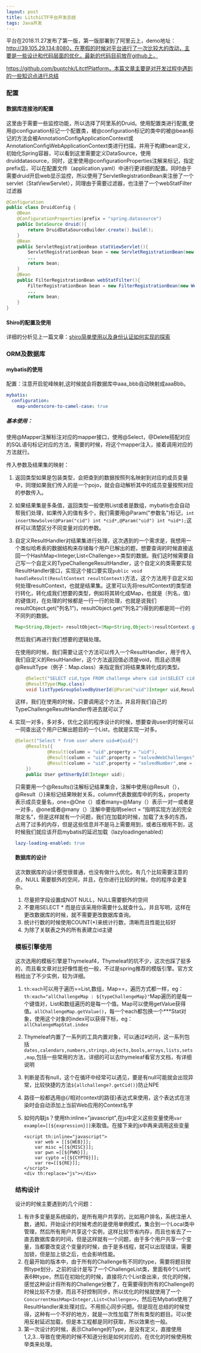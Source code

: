 ```yaml
---
layout: post
title: LitchiCTF平台开发总结
tags: Java开发
---
```


平台在2018.11.27发布了第一版，第一版部署到了阿里云上，demo地址：http://39.105.29.134:8080，在寒假的时候对平台进行了一次比较大的改动，主要是一些设计和代码层面的优化，最新的代码目前放在github上，

https://github.com/buptchk/LitctfPlatform，本篇文章主要是对开发过程中遇到的一些知识点进行总结

### 配置

#### 数据库连接池的配置

这里由于需要一些监控功能，所以选择了阿里系的Druid。使用配置类进行配置,使用@configuration标记一个配置类，被@configuration标记的类中的被@bean标记的方法会被AnnotationConfigApplicationContext或AnnotationConfigWebApplicationContext类进行扫描，并用于构建bean定义，初始化Spring容器，可以看到这里需要定义DataSource，使用druiddatasource，同时，这里使用@configurationProperties注解来标记，指定prefix后，可以在配置文件（application.yaml）中进行更详细的配置。同时由于需要druid开启web显示监控，所以使用了ServletRegistrationBean来注册了一个servlet（StatViewServlet），同理由于需要过滤器，也注册了一个webStatFilter过滤器

```java
@Configuration
public class DruidConfig {
    @Bean
    @ConfigurationProperties(prefix = "spring.datasource")
    public DataSource druid(){
        return DruidDataSourceBuilder.create().build();
    }
    @Bean
    public ServletRegistrationBean statViewServlet(){
        ServletRegistrationBean bean = new ServletRegistrationBean(new StatViewServlet(), "/druid/*");
        ...
        return bean;
    }
    @Bean
    public FilterRegistrationBean webStatFilter(){
        FilterRegistrationBean bean = new FilterRegistrationBean(new WebStatFilter());
        ...
        return bean;
    }
}
```

#### Shiro的配置及使用

详细的分析见上一篇文章：[shiro简单使用以及身份认证如何实现的探索 ](http://litch1.club/blog/2019/02/19/shiro/)

### ORM及数据库

#### mybatis的使用

配置：注意开启驼峰映射,这时候就会将数据库中aaa_bbb自动映射成aaaBbb。

```yaml
mybatis:
  configuration:
    map-underscore-to-camel-case: true
```

##### 基本使用：

使用@Mapper注解标注对应的mapper接口，使用@Select，@Delete搭配对应的SQL语句标记对应的方法，需要的时候，将这个mapper注入，接着调用对应的方法就行。

传入参数及结果集的映射：

1. 返回类型如果是包装类型，会把查到的数据按照列名映射到对应的成员变量中，同理如果我们传入的是一个pojo，就会自动解析其中的成员变量按照对应的参数传入。

2. 如果结果集是多条值，返回类型一般使用List或者是数组，mybatis也会自动帮我们处理，如果传入的值有多个，我们需要用@Param("参数名")标记，`int insertNewSolve(@Param("cid") int *cid*,@Param("uid") int *uid*);`这样可以清楚区分不同变量对应的参数。

3. 自定义ResultHandler对结果集进行处理，这次遇到的一个需求是，我想用一个类似哈希表的数据结构来存储每个用户已解出的题，想要查询的时候直接返回一个HashMap\<Integer,List<Challenge\>>类型的数据。我们这时候需要自己写一个自定义的TypeChallengeResultHandler，这个自定义的类需要实现ResultHandler接口，实现这个接口要实现`public void handleResult(ResultContext resultContext)`方法，这个方法用于自定义如何处理resultContext，也就是结果集。这里可以先将resultContext的类型进行转化，转化成我们想要的类型，例如将其转化成Map，也就是（列名，值）的键值对，在处理的时候都是一行一行的处理，也就是说我们resultObject.get("列名1")，resultObject.get("列名2")得到的都是同一行的不同列的数据。

   ```java
   Map<String,Object> resultObject=(Map<String,Object>)resultContext.getResultObject();
   ```

   然后我们再进行我们想要的逻辑处理。

   在使用的时候，我们需要让这个方法可以传入一个ResultHandler，用于传入我们自定义的ResultHandler，这个方法返回值必须是void，而且必须用@ResultType（例子：Map.class）来指定我们将结果集转化成的类型。

   ```java
       @Select("SELECT cid,type FROM challenge where cid in(SELECT cid FROM solve where uid=#{uid})")
       @ResultType(Map.class)
       void listTypeGroupSolvedByUserId(@Param("uid")Integer uid,ResultHandler resultHandler);
   ```

   这样，我们在使用的时候，只要调用这个方法，并且将我们自己的TypeChallengeResultHandler传进去就可以了

4. 实现一对多，多对多，优化之前的程序设计的时候，想要查询user的时候可以一同查出这个用户已解出题目的一个List，也就是实现一对多。

   ```java
   @Select("Select * from user where uid=#{uid}")
       @Results({
               @Result(column = "uid",property = "uid"),
               @Result(column = "uid",property = "solvedWebChallenges",many = @Many(select = "com.litchi.litchi_ctf.mapper.Solvemapper.SelectWebSolvedByUser")),
               @Result(column = "uid",property = "solvedNumber",one = @One(select = "com.litchi.litchi_ctf.mapper.Solvemapper.SelectCountSolvedByUser"))
       })
       public User getUserById(Integer uid);
   ```

   只需要用一个@Results()注解标记结果集合，注解中使用{@Result（），@Result（）}来标记结果映射关系，column代表数据库中的列名，property表示成员变量名，one=@One（）或者many=@Many（）表示一对一或者是一对多，@one或者@many（）注解中要指明select = “指明实现方法的完全限定名”，但是这样就有一个问题，我们在加载的时候，加载了太多的东西，占用了过多的内存，但是这些信息并不是马上需要用到，或者压根用不到，这时候我们就应该开启mybatis的延迟加载（lazyloadingenabled）

   ```yaml
   lazy-loading-enabled: true
   ```

   #### 数据库的设计

   这次数据库的设计感觉很普通，也没有做什么优化。有几个比较需要注意的点，NULL 需要额外的空间，并且，在你进行比较的时候，你的程序会更复杂。

   1. 尽量把字段设置成NOT NULL，NULL需要额外的空间
   2. 不要用SELECT * 而是应该采用你需要什么就查什么，并且写明，这样在更改数据库的时候，就不需要更改数据库查询。
   3. 统计行数的时候使用COUNT(*)来统计行数，清晰而且性能比较好
   4. 为除了关联表之外的所有表建立id主键

   ### 模板引擎使用

   这次选用的模板引擎是Thymeleaf4，Thymeleaf的坑不少，这次也踩了挺多的，而且看文章对比好像性能也一般，不过是spring推荐的模版引擎。官方文档给出了不少实例，较为详细。

   1. `th:each`可以用于遍历==List,数组，Map==，遍历方式都一样，eg：`th:each="allChallengeMap : ${typeChallengeMap}"`Map遍历的是每一个键值对，List和数组遍历的是每一个值。Map可以使用getValue获得值。`allChallengeMap.getValue()`，每一个each都包换一个***Stat对象，使用这个对象的index可以获得下标，eg：`allChalengeMapStat.index`

   2. Thymeleaf内置了一系列的工具内置对象，可以通过#访问，这一系列包括`dates,calendars,numbers,strings,objects,bools,arrays,lists,sets,map`,包括一些常用的方法，详细的可以去thymeleaf看官方文档，有详细说明

   3. 判断是否有null，这个在循环中经常可以遇见，要是有null可能就会出现异常，比较快捷的方法`${allchallenge?.getCid()}`防止NPE

   4. 路径一般都选用@{/相对context的路径}表达式来使用，这个表达式在渲染时会自动添加上当前Web应用的Context名字

   5. 如何内联js？使用th:inline="javascript",在js中定义这些变量使用`var example=[[${expression}]]`来取值。在接下来的js中再来调用这些变量

      ```
      <script th:inline="javascript">
          var web = [[${WEB}]];
          var misc =[[${MISC}]];
          var pwn =[[${PWN}]];
          var cypto =[[${CYPTO}]];
          var re=[[${RE}]];
      </script>
      <div th:replace="js"></div>
      ```

   ### 结构设计

   设计的时候主要遇到的几个问题：

   1. 有许多变量是系统级的，是所有用户共享的，比如用户排名，系统注册人数，通知，开始设计的时候考虑的是使用单例模式，集合到一个Local类中管理，然后所有用户共享这个实例，这样比较节省内存，而且也省去了一直去数据库查的时间，但是这样就有一个问题，由于多个用户共享一个变量，当都要改变这个变量的时候，由于是多线程，就可以出现错误，需要加锁，但是加上锁之后，也会影响性能。
   2. 在最开始的版本中，由于所有的Challenge有不同的type，需要将题目按照type划分，之前的设计是写了一个ChallengeList类，里面有6个List代表6种type，然后在初始化的时候，直接将六个List查出来，优化的时候，感觉这种设计将所有的Challenge分散了，在需要得到所有的Challenge的时候比较不方便，而且不好控制同步，所以优化的时候就使用了一个`ConcurrentHashMap<Integer,List<Challenge>>`，然后在Mybatis使用了ResultHandler来处理对应。不用担心同步问题。但是现在总结的时候觉得，这种有一个不好的地方，就是一次性加载了所有类型的题目。可以使用反射延迟加载，但是本工程都是同时获取，所以效果也一般。
   3. 第一次设计的时候，表示Challenge的Type，是没有定义，直接使用1,2,3...导致在使用的时候不知道分别是如何对应的，在优化的时候使用枚举类来处理。

